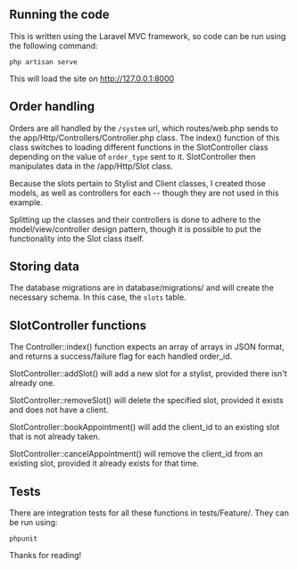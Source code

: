 ## Running the code

This is written using the Laravel MVC framework, so code can be run using the following command:

    php artisan serve
    
This will load the site on http://127.0.0.1:8000


## Order handling

Orders are all handled by the `/system` url, which routes/web.php sends to the app/Http/Controllers/Controller.php class. The index() function of this class switches to loading different functions in the SlotController class depending on the value of `order_type` sent to it. SlotController then manipulates data in the /app/Http/Slot class.

Because the slots pertain to Stylist and Client classes, I created those models, as well as controllers for each -- though they are not used in this example.

Splitting up the classes and their controllers is done to adhere to the model/view/controller design pattern, though it is possible to put the functionality into the Slot class itself.


## Storing data

The database migrations are in database/migrations/ and will create the necessary schema. In this case, the `slots` table.


## SlotController functions

The Controller::index() function expects an array of arrays in JSON format, and returns a success/failure flag for each handled order_id.

SlotController::addSlot() will add a new slot for a stylist, provided there isn't already one.

SlotController::removeSlot() will delete the specified slot, provided it exists and does not have a client.

SlotController::bookAppointment() will add the client_id to an existing slot that is not already taken.

SlotController::cancelAppointment() will remove the client_id from an existing slot, provided it already exists for that time.


## Tests

There are integration tests for all these functions in tests/Feature/. They can be run using:

    phpunit
    
Thanks for reading!